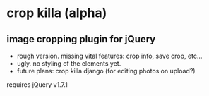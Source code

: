 # crop killa (alpha)
## image cropping plugin for jQuery

- rough version. missing vital features: crop info, save crop, etc...
- ugly. no styling of the elements yet.
- future plans: crop killa django (for editing photos on upload?)

requires jQuery v1.7.1